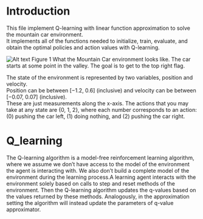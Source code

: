 # Introduction
This file implement Q-learning with linear function approximation to solve the mountain car environment.\
It implements all of the functions needed to initialize, train, evaluate, and obtain the optimal policies and action values with Q-learning. 

![Alt text]("image.png")
Figure 1 What the Mountain Car environment looks like. The car starts at some point in the valley. The goal is to get to the top right flag.

The state of the environment is represented by two variables, position and velocity.\
Position can be between [−1.2, 0.6] (inclusive) and velocity can be between [−0.07, 0.07] (inclusive). \
These are just measurements along the x-axis. The actions that you may take at any state are {0, 1, 2}, where each number corresponds to an action: (0) pushing the car left, (1) doing nothing, and (2) pushing the car right.


# Q_learning

The Q-learning algorithm is a model-free reinforcement learning algorithm, where we assume we don’t have access to the model of the environment the agent is interacting with. 
We also don’t build a complete model of the environment during the learning process.A learning agent interacts with the environment solely based on calls to step and reset methods of the environment. 
Then the Q-learning algorithm updates the q-values based on the values returned by these methods. Analogously, in the approximation setting the algorithm will instead update the parameters of q-value approximator.
